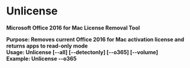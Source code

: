 # Unlicense
<b>Microsoft Office 2016 for Mac License Removal Tool<b>

Purpose: Removes current Office 2016 for Mac activation license and returns apps to read-only mode</br>
Usage: Unlicense [--all] [--detectonly] [--o365] [--volume]</br>
Example: Unlicense --o365</br>
